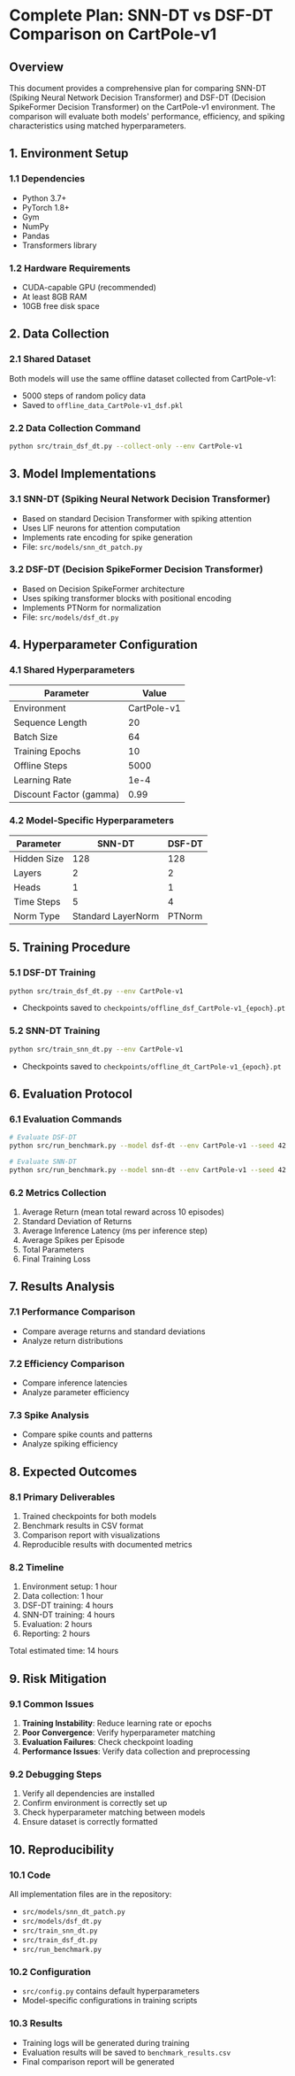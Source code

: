 # Complete Plan: SNN-DT vs DSF-DT Comparison on CartPole-v1

## Overview
This document provides a comprehensive plan for comparing SNN-DT (Spiking Neural Network Decision Transformer) and DSF-DT (Decision SpikeFormer Decision Transformer) on the CartPole-v1 environment. The comparison will evaluate both models' performance, efficiency, and spiking characteristics using matched hyperparameters.

## 1. Environment Setup

### 1.1 Dependencies
- Python 3.7+
- PyTorch 1.8+
- Gym
- NumPy
- Pandas
- Transformers library

### 1.2 Hardware Requirements
- CUDA-capable GPU (recommended)
- At least 8GB RAM
- 10GB free disk space

## 2. Data Collection

### 2.1 Shared Dataset
Both models will use the same offline dataset collected from CartPole-v1:
- 5000 steps of random policy data
- Saved to `offline_data_CartPole-v1_dsf.pkl`

### 2.2 Data Collection Command
```bash
python src/train_dsf_dt.py --collect-only --env CartPole-v1
```

## 3. Model Implementations

### 3.1 SNN-DT (Spiking Neural Network Decision Transformer)
- Based on standard Decision Transformer with spiking attention
- Uses LIF neurons for attention computation
- Implements rate encoding for spike generation
- File: `src/models/snn_dt_patch.py`

### 3.2 DSF-DT (Decision SpikeFormer Decision Transformer)
- Based on Decision SpikeFormer architecture
- Uses spiking transformer blocks with positional encoding
- Implements PTNorm for normalization
- File: `src/models/dsf_dt.py`

## 4. Hyperparameter Configuration

### 4.1 Shared Hyperparameters
| Parameter | Value |
|----------|-------|
| Environment | CartPole-v1 |
| Sequence Length | 20 |
| Batch Size | 64 |
| Training Epochs | 10 |
| Offline Steps | 5000 |
| Learning Rate | 1e-4 |
| Discount Factor (gamma) | 0.99 |

### 4.2 Model-Specific Hyperparameters
| Parameter | SNN-DT | DSF-DT |
|----------|--------|--------|
| Hidden Size | 128 | 128 |
| Layers | 2 | 2 |
| Heads | 1 | 1 |
| Time Steps | 5 | 4 |
| Norm Type | Standard LayerNorm | PTNorm |

## 5. Training Procedure

### 5.1 DSF-DT Training
```bash
python src/train_dsf_dt.py --env CartPole-v1
```
- Checkpoints saved to `checkpoints/offline_dsf_CartPole-v1_{epoch}.pt`

### 5.2 SNN-DT Training
```bash
python src/train_snn_dt.py --env CartPole-v1
```
- Checkpoints saved to `checkpoints/offline_dt_CartPole-v1_{epoch}.pt`

## 6. Evaluation Protocol

### 6.1 Evaluation Commands
```bash
# Evaluate DSF-DT
python src/run_benchmark.py --model dsf-dt --env CartPole-v1 --seed 42

# Evaluate SNN-DT
python src/run_benchmark.py --model snn-dt --env CartPole-v1 --seed 42
```

### 6.2 Metrics Collection
1. Average Return (mean total reward across 10 episodes)
2. Standard Deviation of Returns
3. Average Inference Latency (ms per inference step)
4. Average Spikes per Episode
5. Total Parameters
6. Final Training Loss

## 7. Results Analysis

### 7.1 Performance Comparison
- Compare average returns and standard deviations
- Analyze return distributions

### 7.2 Efficiency Comparison
- Compare inference latencies
- Analyze parameter efficiency

### 7.3 Spike Analysis
- Compare spike counts and patterns
- Analyze spiking efficiency

## 8. Expected Outcomes

### 8.1 Primary Deliverables
1. Trained checkpoints for both models
2. Benchmark results in CSV format
3. Comparison report with visualizations
4. Reproducible results with documented metrics

### 8.2 Timeline
1. Environment setup: 1 hour
2. Data collection: 1 hour
3. DSF-DT training: 4 hours
4. SNN-DT training: 4 hours
5. Evaluation: 2 hours
6. Reporting: 2 hours

Total estimated time: 14 hours

## 9. Risk Mitigation

### 9.1 Common Issues
1. **Training Instability**: Reduce learning rate or epochs
2. **Poor Convergence**: Verify hyperparameter matching
3. **Evaluation Failures**: Check checkpoint loading
4. **Performance Issues**: Verify data collection and preprocessing

### 9.2 Debugging Steps
1. Verify all dependencies are installed
2. Confirm environment is correctly set up
3. Check hyperparameter matching between models
4. Ensure dataset is correctly formatted

## 10. Reproducibility

### 10.1 Code
All implementation files are in the repository:
- `src/models/snn_dt_patch.py`
- `src/models/dsf_dt.py`
- `src/train_snn_dt.py`
- `src/train_dsf_dt.py`
- `src/run_benchmark.py`

### 10.2 Configuration
- `src/config.py` contains default hyperparameters
- Model-specific configurations in training scripts

### 10.3 Results
- Training logs will be generated during training
- Evaluation results will be saved to `benchmark_results.csv`
- Final comparison report will be generated